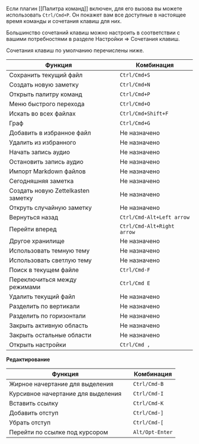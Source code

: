 Если плагин [[Палитра команд]] включен, для его вызова вы можете использовать `Ctrl/Cmd+P`. Он покажет вам все доступные в настоящее время команды и сочетания клавиш для них.

Большинство сочетаний клавиш можно настроить в соответствии с вашими потребностями в разделе Настройки => Сочетания клавиш.

Сочетания клавиш по умолчанию перечислены ниже.

Функция                           |   | Комбинация          
--------------------------------- | - | ------------------
Сохранить текущий файл            |   | `Ctrl/Cmd+S`      
Создать новую заметку             |   | `Ctrl/Cmd+N`      
Открыть палитру команд            |   | `Ctrl/Cmd+P`      
Меню быстрого перехода            |   | `Ctrl/Cmd+O`      
Искать во всех файлах             |   | `Ctrl/Cmd+Shift+F`
Граф                              |   | `Ctrl/Cmd+G`      
Добавить в избранное файл         |   | Не назначено             
Удалить из избранного             |   | Не назначено             
Начать запись аудио               |   | Не назначено             
Остановить запись аудио           |   | Не назначено             
Импорт Markdown файлов            |   | Не назначено             
Сегодняшняя заметка               |   | Не назначено             
Создать новую Zettelkasten заметку|   | Не назначено             
Откруть случайную заметку         |   | Не назначено             
Вернуться назад                   |   | `Ctrl/Cmd-Alt+Left arrow`  
Перейти вперед                    |   | `Ctrl/Cmd-Alt+Right arrow`  
Другое хранилище                  |   | Не назначено             
Использовать темную тему          |   | Не назначено             
Использовать светлую тему         |   | Не назначено             
Поиск в текущем файле             |   | `Ctrl/Cmd-F`      
Переключиться между режимами      |   | `Ctrl/Cmd E`      
Удалить текущий файл              |   | Не назначено             
Разделить по вертикали            |   | Не назначено             
Разделить по горизонтали          |   | Не назначено             
Закрыть активную область          |   | Не назначено             
Закрыть остальные области         |   | Не назначено             
Открыть настройки                 |   | `Ctrl/Cmd ,`      

**Редактирование**

Функция                           |   | Комбинация    
--------------------------------- | - | ------------
Жирное начертание для выделения   |   | `Ctrl/Cmd-B` 
Курсивное начертание для выделения|   | `Ctrl/Cmd-I`
Вставить ссылку                   |   | `Ctrl/Cmd-K`
Добавить отступ                   |   | `Ctrl/Cmd-]`
Убрать отступ                     |   | `Ctrl/Cmd-[`
Перейти по ссылке под курсором    |   | `Alt/Opt-Enter`